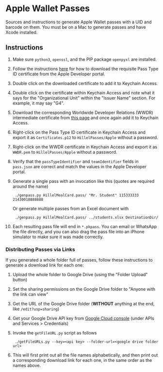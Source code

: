 # Apple Wallet Passes
Sources and instructions to generate Apple Wallet passes with a UID and barcode on them. You must be on a Mac to generate passes and have Xcode installed.

## Instructions
1. Make sure `python3`, `openssl`, and the PIP package `openpyxl` are installed.
1. Follow the instructions [here](https://developer.apple.com/library/archive/documentation/UserExperience/Conceptual/PassKit_PG/YourFirst.html) for how to download the requisite Pass Type ID certificate from the Apple Developer portal.
1. Double click on the downloaded certificate to add it to Keychain Access.
1. Double click on the certificate within Keychain Access and note what it says for the "Organizational Unit" within the "Issuer Name" section. For example, it may say "G4".
1. Download the corresponding Worldwide Developer Relations (WWDR) intermediate certificate from [this page](https://www.apple.com/certificateauthority/) and once again add it to Keychain Access.
1. Right-click on the Pass Type ID certificate in Keychain Access and export it as `Certificates.p12` to `HillelPasses/Apple` without a password.
1. Right-click on the WWDR certificate in Keychain Access and export it as `WWDR.pem` to `HillelPasses/Apple` without a password.
1. Verify that the `passTypeIdentifier` and `teamIdentifier` fields in `pass.json` are correct and match the values in the Apple Developer portal.
1. Generate a single pass with an invocation like this (quotes are required around the name)

        ./genpass.py HillelMealCard.pass/ "Mr. Student" 115333333 21430018888888
     
   Or generate multiple passes from an Excel document with 

        ./genpass.py HillelMealCard.pass/ ../students.xlsx DestinationDir/

1. Each resulting pass file will end in `*.pkpass`. You can email or WhatsApp the file directly, and you can also drag the pass file into an iPhone simulator to make sure it was made correctly.

### Distributing Passes via Links
If you generated a whole folder full of passes, follow these instructions to generate a download link for each one:
1. Upload the whole folder to Google Drive (using the "Folder Upload" button)
1. Set the sharing permissions on the Google Drive folder to "Anyone with the link can view"
1. Get the URL of the Google Drive folder (**WITHOUT** anything at the end, like `/edit?usp=sharing`)
1. Get your Google Drive API key from [Google Cloud console](https://console.cloud.google.com/apis/credentials) (under APIs and Services > Credentials)
1. Invoke the `getFileURL.py` script as follows

        ./getFileURLs.py --key=<api key> --folder-url=<google drive folder url>

1. This will first print out all the file names alphabetically, and then print out a corresponding download link for each one, in the same order as the names above.
